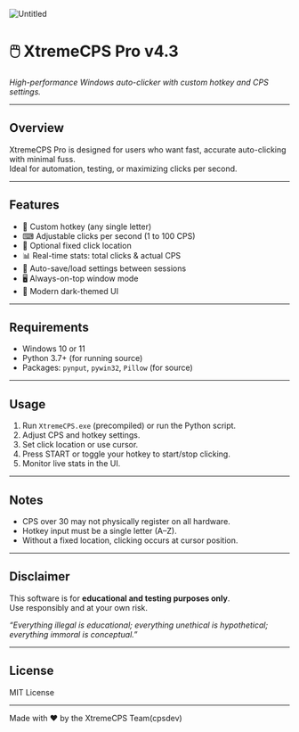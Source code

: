 ![Untitled](https://github.com/user-attachments/assets/dfeb0f32-69b1-4314-b493-761cc95e9c04)
# 🖱️ XtremeCPS Pro v4.3
*High-performance Windows auto-clicker with custom hotkey and CPS settings.*

---

## Overview

XtremeCPS Pro is designed for users who want fast, accurate auto-clicking with minimal fuss.  
Ideal for automation, testing, or maximizing clicks per second.

---

## Features

- 🎯 Custom hotkey (any single letter)  
- ⌨ Adjustable clicks per second (1 to 100 CPS)  
- 📍 Optional fixed click location  
- 📊 Real-time stats: total clicks & actual CPS  
- 💾 Auto-save/load settings between sessions  
- 🖥️ Always-on-top window mode  
- 🌙 Modern dark-themed UI

---

## Requirements

- Windows 10 or 11  
- Python 3.7+ (for running source)  
- Packages: `pynput`, `pywin32`, `Pillow` (for source)

---

## Usage

1. Run `XtremeCPS.exe` (precompiled) or run the Python script.  
2. Adjust CPS and hotkey settings.  
3. Set click location or use cursor.  
4. Press START or toggle your hotkey to start/stop clicking.  
5. Monitor live stats in the UI.

---

## Notes

- CPS over 30 may not physically register on all hardware.  
- Hotkey input must be a single letter (A–Z).  
- Without a fixed location, clicking occurs at cursor position.  

---

## Disclaimer

This software is for **educational and testing purposes only**.  
Use responsibly and at your own risk.  

*“Everything illegal is educational; everything unethical is hypothetical; everything immoral is conceptual.”*

---

## License

MIT License

---

Made with ❤️ by the XtremeCPS Team(cpsdev)
